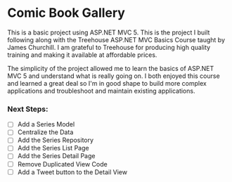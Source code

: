 # Comic Book Gallery #

This is a basic project using ASP.NET MVC 5. This is the project I built following along with the Treehouse ASP.NET MVC Basics Course taught by James Churchill. I am grateful to Treehouse for producing high quality training and making it available at affordable prices. 

The simplicity of the project allowed me to learn the basics of ASP.NET MVC 5 and understand what is really going on. I both enjoyed this course and learned a great deal so I'm in good shape to build more complex applications and troubleshoot and maintain existing applications.

### Next Steps:  ###

- [ ] Add a Series Model
- [ ] Centralize the Data
- [ ] Add the Series Repository
- [ ] Add the Series List Page
- [ ] Add the Series Detail Page
- [ ] Remove Duplicated View Code
- [ ] Add a Tweet button to the Detail View
